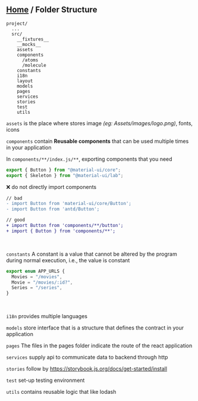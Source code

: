 ## [Home](../README.md) / Folder Structure

```
project/
  ...
  src/
    __fixtures__
    __mocks__
    assets
    components
      /atoms
      /molecule
    constants
    i18n
    layout
    models
    pages
    services
    stories
    test
    utils
```

`assets` is the place where stores image _(eg: Assets/images/logo.png)_, fonts, icons
<br/>

`components` contain **Reusable components** that can be used multiple times in your application

In `components/**/index.js/**`, exporting components that you need

```js
export { Button } from "@material-ui/core";
export { Skeleton } from "@material-ui/lab";
```

:x: do not directly import components

```diff
// bad
- import Button from 'material-ui/core/Button';
- import Button from 'antd/Button';

// good
+ import Button from 'components/**/button';
+ import { Button } from 'components/**';
```

<br/>

`constants` A constant is a value that cannot be altered by the program during normal execution, i.e., the value is constant

```js
export enum APP_URLS {
  Movies = "/movies",
  Movie = "/movies/:id?",
  Series = "/series",
}
```

<br/>

`i18n` provides multiple languages
<br/>

`models` store interface that is a structure that defines the contract in your application
<br/>

`pages` The files in the pages folder indicate the route of the react application
<br/>

`services` supply api to communicate data to backend through http
<br/>

`stories` follow by https://storybook.js.org/docs/get-started/install
<br/>

`test` set-up testing environment
<br/>

`utils` contains reusable logic that like lodash
